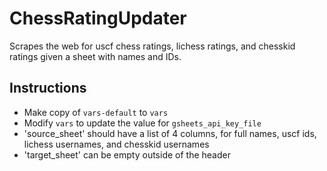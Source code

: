 # ChessRatingUpdater
Scrapes the web for uscf chess ratings, lichess ratings, and chesskid ratings given a sheet with names and IDs.

## Instructions

- Make copy of `vars-default` to `vars`
- Modify `vars` to update the value for `gsheets_api_key_file`
- 'source_sheet' should have a list of 4 columns, for full names, uscf ids, lichess usernames, and chesskid usernames
- 'target_sheet' can be empty outside of the header
